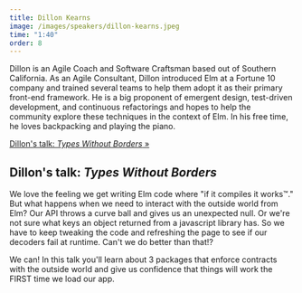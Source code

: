 ```yaml
---
title: Dillon Kearns
image: /images/speakers/dillon-kearns.jpeg
time: "1:40"
order: 8
---
```


Dillon is an Agile Coach and Software Craftsman based out of Southern California. As an Agile Consultant, Dillon introduced Elm at a Fortune 10 company and trained several teams to help them adopt it as their primary front-end framework. He is a big proponent of emergent design, test-driven development, and continuous refactorings and hopes to help the community explore these techniques in the context of Elm. In his free time, he loves backpacking and playing the piano.

[Dillon's talk: *Types Without Borders* &raquo;](directive:more)

## Dillon's talk: *Types Without Borders*

We love the feeling we get writing Elm code where "if it compiles it works™." But what happens when we need to interact with the outside world from Elm? Our API throws a curve ball and gives us an unexpected null. Or we're not sure what keys an object returned from a javascript library has. So we have to keep tweaking the code and refreshing the page to see if our decoders fail at runtime. Can't we do better than that!?

We can! In this talk you'll learn about 3 packages that enforce contracts with the outside world and give us confidence that things will work the FIRST time we load our app.
